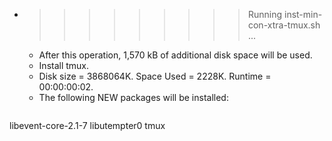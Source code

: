 * >>>>>>>>> Running inst-min-con-xtra-tmux.sh ...
  * After this operation, 1,570 kB of additional disk space will be used.
  * Install tmux.
  * Disk size = 3868064K. Space Used = 2228K. Runtime = 00:00:00:02.
  * The following NEW packages will be installed:
  ```bash
libevent-core-2.1-7 libutempter0 tmux
  ```
